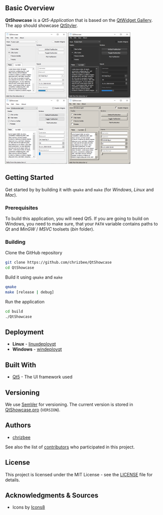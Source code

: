 ## Basic Overview
**QtShowcase** is a *Qt5-Application* that is based on the [QtWidget Gallery](https://doc.qt.io/qt-5/gallery.html).
The app should showcase [QtStyler](https://github.com/chrizbee/QtStyler).

<p float="left">
  <img src="images/fusion_light.png" width="200" />
  <img src="images/fusion_dark.png" width="200" /> 
  <img src="images/windowsvista_light.png" width="200" />
  <img src="images/windows_light.png" width="200" />
</p>

## Getting Started

Get started by by building it with `qmake` and `make` (for *Windows*, *Linux* and *Mac*).

### Prerequisites

To build this application, you will need Qt5. If you are going to build on Windows, you need to make sure, that your `PATH` variable contains paths to *Qt* and *MinGW* / *MSVC* toolsets (*bin* folder).

### Building

Clone the GitHub repository
```bash
git clone https://github.com/chrizbee/QtShowcase
cd QtShowcase
```

Build it using `qmake` and `make`
```bash
qmake
make [release | debug]
```

Run the application
```bash
cd build
./QtShowcase
```

## Deployment

- **Linux** - [linuxdeployqt](https://github.com/probonopd/linuxdeployqt)
- **Windows** - [windeployqt](https://doc.qt.io/qt-5/windows-deployment.html)

## Built With

* [Qt5](https://www.qt.io/) - The UI framework used

## Versioning

We use [SemVer](http://semver.org/) for versioning. The current version is stored in [QtShowcase.pro](QtShowcase.pro) (`VERSION`).

## Authors

- [chrizbee](https://github.com/chrizbee)

See also the list of [contributors](https://github.com/chrizbee/QtShowcase/contributors) who participated in this project.

## License

This project is licensed under the MIT License - see the [LICENSE](LICENSE) file for details.

## Acknowledgments & Sources

- Icons by [Icons8](https://icons8.com/)
